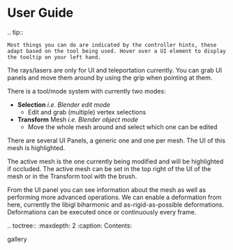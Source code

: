 # User Guide

.. tip::

	Most things you can do are indicated by the controller hints, these adapt based on the tool being used. Hover over a UI element to display the tooltip on your left hand.

The rays/lasers are only for UI and teleportation currently.
You can grab UI panels and move them around by using the grip when pointing at them.

There is a tool/mode system with currently two modes:

- **Selection** *i.e. Blender edit mode*
  - Edit and grab (multiple) vertex selections
- **Transform** Mesh *i.e. Blender object mode*
  - Move the whole mesh around and select which one can be edited

There are several UI Panels, a generic one and one per mesh. The UI of this mesh is highlighted. 

The active mesh is the one currently being modified and will be highlighted if occluded. The active mesh can be set in the top right of the UI of the mesh or in the Transform tool with the brush. 

From the UI panel you can see information about the mesh as well as performing more advanced operations. We can enable a deformation from here, currently the libigl biharmonic and as-rigid-as-possible deformations. Deformations can be executed once or continuously every frame.

.. toctree::
   :maxdepth: 2
   :caption: Contents:
   
   gallery

